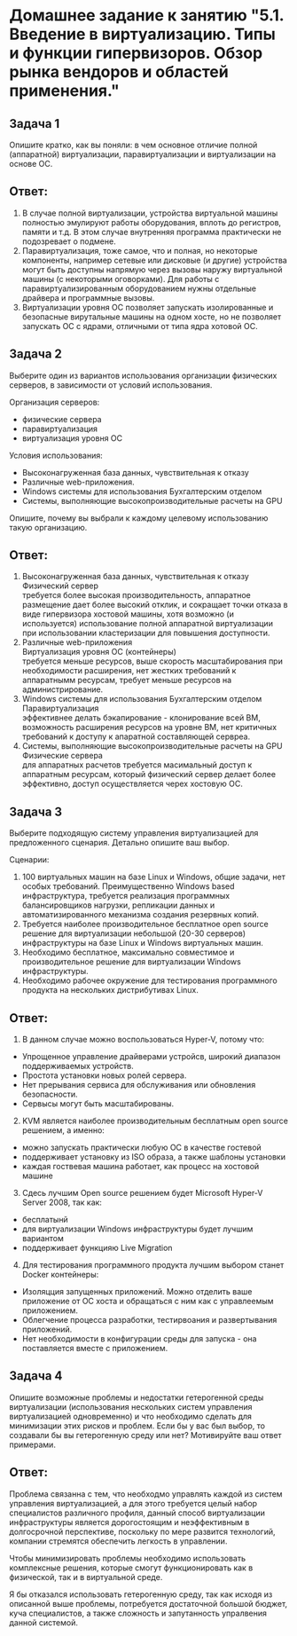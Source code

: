 # Домашнее задание к занятию "5.1. Введение в виртуализацию. Типы и функции гипервизоров. Обзор рынка вендоров и областей применения."

## Задача 1

Опишите кратко, как вы поняли: в чем основное отличие полной (аппаратной) 
виртуализации, паравиртуализации и виртуализации на основе ОС.

## Ответ:

1. В случае полной виртуализации, устройства виртуальной машины полностью эмулируют работы оборудования,
вплоть до регистров, памяти и т.д. В этом случае внутренняя программа практически не подозревает о подмене.
2. Паравиртуализация, тоже самое, что и полная, но некоторые компоненты, например сетевые или дисковые
(и другие) устройства могут быть доступны напрямую через вызовы наружу виртуальной машины (с некоторыми оговорками).
Для работы с паравиртуализированным оборудованием нужны отдельные драйвера и программные вызовы.
3. Виртуализации уровня ОС позволяет запускать изолированные и безопасные вирутальные машины на одном хосте,
но не позволяет запускать ОС с ядрами, отличными от типа ядра хотовой ОС.

## Задача 2

Выберите один из вариантов использования организации физических серверов, 
в зависимости от условий использования.

Организация серверов:

- физические сервера
- паравиртуализация
- виртуализация уровня ОС

Условия использования:

- Высоконагруженная база данных, чувствительная к отказу
- Различные web-приложения.
- Windows системы для использования Бухгалтерским отделом 
- Системы, выполняющие высокопроизводительные расчеты на GPU

Опишите, почему вы выбрали к каждому целевому использованию такую организацию.

## Ответ:

1. Высоконагруженная база данных, чувствительная к отказу <br>
Физический сервер <br>
требуется более высокая производительность, аппаратное размещение дает более высокий отклик, и сокращает
точки отказа в виде гипервизора хостовой машины, хотя возможно (и используется) использование полной
аппаратной виртуализации при использовании кластеризации для повышения доступности.
2. Различные web-приложения <br>
Виртуализация уровня ОС (контейнеры) <br>
требуется меньше ресурсов, выше скорость масштабирования при необходимости расширения, нет жестких 
требований к аппаратнымм ресурсам, требует меньше ресурсов на администрирование.
3. Windows системы для использования Бухгалтерским отделом <br>
Паравиртуализация <br>
эффективнее делать бэкапирование - клонирование всей ВМ, возможность расширения ресурсов на уровне
ВМ, нет критичных требований к доступу к апаратной составляющей сервреа.
4. Системы, выполняющие высокопроизводительные расчеты на GPU <br>
Физические сервера <br>
для аппаратных расчетов требуется масимальный доступ к аппаратным ресурсам, который физический сервер делает более
эффективно, доступ осуществляется черех хостовую ОС.


## Задача 3

Выберите подходящую систему управления виртуализацией для предложенного сценария. 
Детально опишите ваш выбор.

Сценарии:

1. 100 виртуальных машин на базе Linux и Windows, общие задачи, нет особых 
требований. Преимущественно Windows based инфраструктура, требуется реализация 
программных балансировщиков нагрузки, репликации данных и автоматизированного 
механизма создания резервных копий.
2. Требуется наиболее производительное бесплатное open source решение для 
виртуализации небольшой (20-30 серверов) инфраструктуры на базе Linux и Windows 
виртуальных машин.
3. Необходимо бесплатное, максимально совместимое и производительное решение 
для виртуализации Windows инфраструктуры.
4. Необходимо рабочее окружение для тестирования программного продукта на 
нескольких дистрибутивах Linux.

## Ответ:

1. В данном случае можно воспользоваться Hyper-V, потому что:
- Упрощенное управление драйверами устройсв, широкий диапазон поддерживаемых устройств.
- Простота установки новых ролей сервера.
- Нет прерывания сервиса для обслуживания или обновления безопасности.
- Сервысы могут быть масштабированы.
2. KVM является наиболее производительным бесплатным open source решением, а именно:
- можно запускать практически любую ОС в качестве гостевой
- поддерживает установку из ISO образа, а также шаблоны установки
- каждая гоствевая машина работает, как процесс на хостовой машине
3. Сдесь лучшим Open source решением будет Microsoft Hyper-V Server 2008, так как:
- бесплатынй
- для виртуализации Windows инфраструктуры будет лучшим вариантом
- поддерживает функцияю Live Migration
4. Для тестирования программного продукта лучшим выбором станет Docker контейнеры:
- Изоляцция запущенных приложений. Можно отделить ваше приложение от ОС хоста и обращаться с ним как с управлеемым приложением.
- Облегчение процесса разработки, тестирвоания и развертывания приложений.
- Нет необходимости в конфигурации среды для запуска - она поставляется вместе с приложением.

## Задача 4

Опишите возможные проблемы и недостатки гетерогенной среды виртуализации 
(использования нескольких систем управления виртуализацией одновременно) и что 
необходимо сделать для минимизации этих рисков и проблем. Если бы у вас был выбор, 
то создавали бы вы гетерогенную среду или нет? Мотивируйте ваш ответ примерами.

## Ответ:

Проблема связанна с тем, что необходмо управлять каждой из систем управления виртуализацией, а для этого
требуется целый набор специалистов различного профиля, данный способ виртуализации инфраструктуры является дорогостоящим
и неэффективным в долгосрочной перспективе, поскольку по мере развится технологий, компании стремятся обеспечить
легкость в управлении.

Чтобы минимизировать проблемы необходимо использовать комплексные решения, которые смогут функционировать как 
в физической, так и в виртуальной среде.

Я бы отказался использовать гетерогенную среду, так как исходя из описанной выше проблемы, потребуется 
достаточной большой бюджет, куча специалистов, а также сложность и запутанность упралвения данной системой.